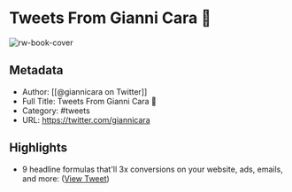 # Tweets From Gianni Cara 🚢

![rw-book-cover](https://pbs.twimg.com/profile_images/1538426080608104450/blaVodJB.jpg)

## Metadata
- Author: [[@giannicara on Twitter]]
- Full Title: Tweets From Gianni Cara 🚢
- Category: #tweets
- URL: https://twitter.com/giannicara

## Highlights
- 9 headline formulas that'll 3x conversions on your website, ads, emails, and more: ([View Tweet](https://twitter.com/giannicara/status/1561045201765941248))
